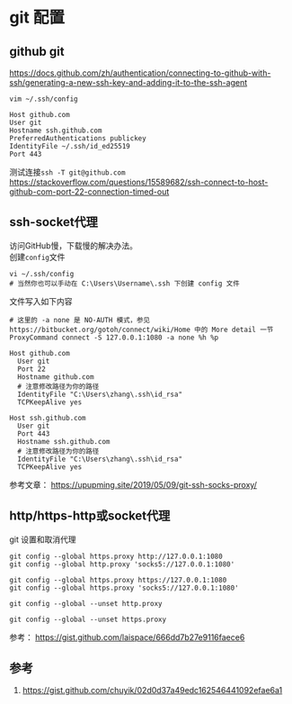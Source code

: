 # git 配置

## github git
https://docs.github.com/zh/authentication/connecting-to-github-with-ssh/generating-a-new-ssh-key-and-adding-it-to-the-ssh-agent  

`vim ~/.ssh/config`
```
Host github.com
User git
Hostname ssh.github.com
PreferredAuthentications publickey
IdentityFile ~/.ssh/id_ed25519
Port 443
```
测试连接`ssh -T git@github.com`   
https://stackoverflow.com/questions/15589682/ssh-connect-to-host-github-com-port-22-connection-timed-out

## ssh-socket代理
访问GitHub慢，下载慢的解决办法。  
创建`config`文件  
```
vi ~/.ssh/config
# 当然你也可以手动在 C:\Users\Username\.ssh 下创建 config 文件
```
文件写入如下内容  
```
# 这里的 -a none 是 NO-AUTH 模式，参见 https://bitbucket.org/gotoh/connect/wiki/Home 中的 More detail 一节
ProxyCommand connect -S 127.0.0.1:1080 -a none %h %p

Host github.com
  User git
  Port 22
  Hostname github.com
  # 注意修改路径为你的路径
  IdentityFile "C:\Users\zhang\.ssh\id_rsa"
  TCPKeepAlive yes

Host ssh.github.com
  User git
  Port 443
  Hostname ssh.github.com
  # 注意修改路径为你的路径
  IdentityFile "C:\Users\zhang\.ssh\id_rsa"
  TCPKeepAlive yes
```

参考文章： https://upupming.site/2019/05/09/git-ssh-socks-proxy/  

## http/https-http或socket代理
git 设置和取消代理  
```
git config --global https.proxy http://127.0.0.1:1080
git config --global http.proxy 'socks5://127.0.0.1:1080'

git config --global https.proxy https://127.0.0.1:1080
git config --global https.proxy 'socks5://127.0.0.1:1080'

git config --global --unset http.proxy

git config --global --unset https.proxy
```

参考： https://gist.github.com/laispace/666dd7b27e9116faece6  

## 参考  
1. https://gist.github.com/chuyik/02d0d37a49edc162546441092efae6a1  
